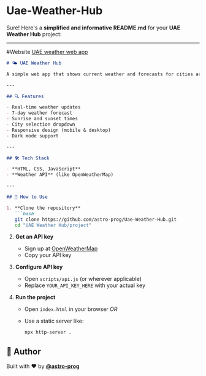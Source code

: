 # Uae-Weather-Hub
Sure! Here's a **simplified and informative README.md** for your **UAE Weather Hub** project:

---
#Website
[UAE weather web app](file:///C:/Users/Hp/Desktop/PROGS/PROJECTS/uae_weather_app.html)

````markdown
# 🌤️ UAE Weather Hub

A simple web app that shows current weather and forecasts for cities across the UAE.

---

## 🔍 Features

- Real-time weather updates
- 7-day weather forecast
- Sunrise and sunset times
- City selection dropdown
- Responsive design (mobile & desktop)
- Dark mode support

---

## 🛠️ Tech Stack

- **HTML, CSS, JavaScript**
- **Weather API** (like OpenWeatherMap)

---

## 🚀 How to Use

1. **Clone the repository**
   ```bash
   git clone https://github.com/astro-prog/Uae-Weather-Hub.git
   cd "UAE Weather Hub/project"
````

2. **Get an API key**

   * Sign up at [OpenWeatherMap](https://openweathermap.org/)
   * Copy your API key

3. **Configure API key**

   * Open `scripts/api.js` (or wherever applicable)
   * Replace `YOUR_API_KEY_HERE` with your actual key

4. **Run the project**

   * Open `index.html` in your browser
     *OR*
   * Use a static server like:

     ```bash
     npx http-server .
     

## 🙌 Author

Built with ❤️ by [**@astro-prog**](https://github.com/astro-prog)



